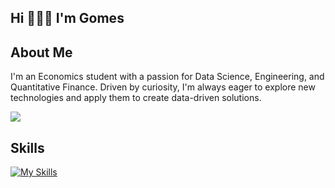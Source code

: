 <h2 align="left">Hi 🧑🏻‍💻 I'm Gomes</h1>
<h2>About Me</h2>
           
<p>
  I'm an Economics student with a passion for Data Science, Engineering, and Quantitative Finance. Driven by curiosity, I'm always eager to explore new technologies and apply them to create data-driven solutions.
</p>

 

<a href="https://github.com/gomes0499">
  <img align="center" src="https://github-readme-stats.vercel.app/api?username=gomes0499&show_icons=true&theme=react&count_private=false&include_all_commits=false" />
</a>


<h2>Skills</h2>

[![My Skills](https://skillicons.dev/icons?i=python,aws,gcp,azure,docker,kubernetes,ansible,linux,postgres,mongodb,kafka,figma,githubactions,postman&perline=6)](https://skillicons.dev)

